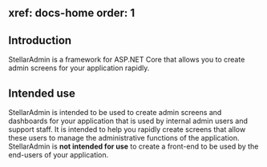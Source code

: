 xref: docs-home
order: 1
---

## Introduction

StellarAdmin is a framework for ASP.NET Core that allows you to create admin screens for your application rapidly.

## Intended use

StellarAdmin is intended to be used to create admin screens and dashboards for your application that is used by internal admin users and support staff. It is intended to help you rapidly create screens that allow these users to manage the administrative functions of the application. StellarAdmin is **not intended for use** to create a front-end to be used by the end-users of your application.
